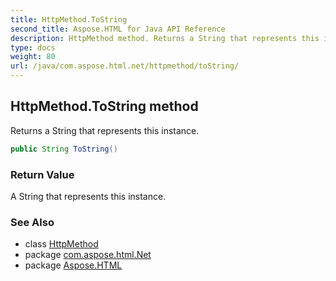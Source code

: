 ```yaml
---
title: HttpMethod.ToString
second_title: Aspose.HTML for Java API Reference
description: HttpMethod method. Returns a String that represents this instance
type: docs
weight: 80
url: /java/com.aspose.html.net/httpmethod/toString/
---
```

## HttpMethod.ToString method

Returns a String that represents this instance.

```java
public String ToString()
```

### Return Value

A String that represents this instance.

### See Also

* class [HttpMethod](../)
* package [com.aspose.html.Net](../../httpmethod/)
* package [Aspose.HTML](../../../)
